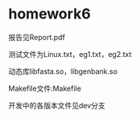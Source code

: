 # homework6

报告见Report.pdf

测试文件为Linux.txt，eg1.txt，eg2.txt

动态库libfasta.so，libgenbank.so

Makefile文件:Makefile

开发中的各版本文件见dev分支
